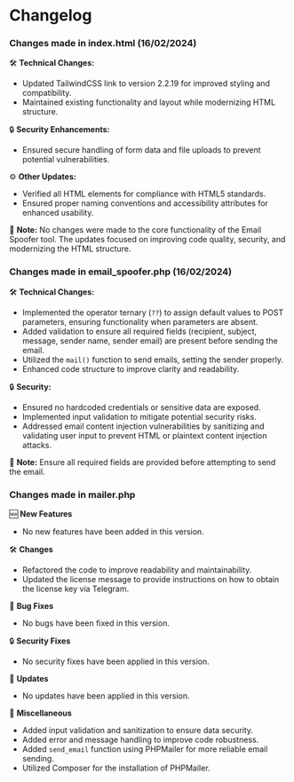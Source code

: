 # Changelog

### Changes made in index.html (16/02/2024)
🛠️ **Technical Changes:**
- Updated TailwindCSS link to version 2.2.19 for improved styling and compatibility.
- Maintained existing functionality and layout while modernizing HTML structure.

🔒 **Security Enhancements:**
- Ensured secure handling of form data and file uploads to prevent potential vulnerabilities.

⚙️ **Other Updates:**
- Verified all HTML elements for compliance with HTML5 standards.
- Ensured proper naming conventions and accessibility attributes for enhanced usability.

📝 **Note:**
No changes were made to the core functionality of the Email Spoofer tool. The updates focused on improving code quality, security, and modernizing the HTML structure.

### Changes made in email_spoofer.php (16/02/2024)

🛠️ **Technical Changes:**
- Implemented the operator ternary (`??`) to assign default values to POST parameters, ensuring functionality when parameters are absent.
- Added validation to ensure all required fields (recipient, subject, message, sender name, sender email) are present before sending the email.
- Utilized the `mail()` function to send emails, setting the sender properly.
- Enhanced code structure to improve clarity and readability.

🔒 **Security:**
- Ensured no hardcoded credentials or sensitive data are exposed.
- Implemented input validation to mitigate potential security risks.
- Addressed email content injection vulnerabilities by sanitizing and validating user input to prevent HTML or plaintext content injection attacks.

📝 **Note:**
Ensure all required fields are provided before attempting to send the email.

### Changes made in **mailer.php**


🆕 **New Features**
- No new features have been added in this version.

🛠️ **Changes**
- Refactored the code to improve readability and maintainability.
- Updated the license message to provide instructions on how to obtain the license key via Telegram.

🐞 **Bug Fixes**
- No bugs have been fixed in this version.

🔒 **Security Fixes**
- No security fixes have been applied in this version.

🔄 **Updates**
- No updates have been applied in this version.

🔖 **Miscellaneous**
- Added input validation and sanitization to ensure data security.
- Added error and message handling to improve code robustness.
- Added `send_email` function using PHPMailer for more reliable email sending.
- Utilized Composer for the installation of PHPMailer.

